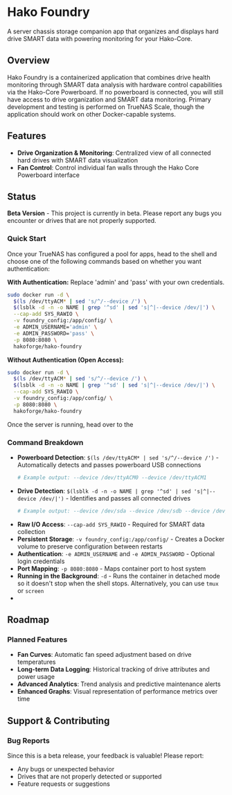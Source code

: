 # Hako Foundry

A server chassis storage companion app that organizes and displays hard drive SMART data with powering monitoring for your Hako-Core.

## Overview

Hako Foundry is a containerized application that combines drive health monitoring through SMART data analysis with hardware control capabilities via the Hako-Core Powerboard. If no powerboard is connected, you will still have access to drive organization and SMART data monitoring. Primary development and testing is performed on TrueNAS Scale, though the application should work on other Docker-capable systems.

## Features

- **Drive Organization & Monitoring**: Centralized view of all connected hard drives with SMART data visualization
- **Fan Control**: Control individual fan walls through the Hako Core Powerboard interface

## Status

**Beta Version** - This project is currently in beta. Please report any bugs you encounter or drives that are not properly supported.

### Quick Start

Once your TrueNAS has configured a pool for apps, head to the shell and choose one of the following commands based on whether you want authentication:

**With Authentication:**
Replace 'admin' and 'pass' with your own credentials. 
```bash
sudo docker run -d \
  $(ls /dev/ttyACM* | sed 's/^/--device /') \
  $(lsblk -d -n -o NAME | grep '^sd' | sed 's|^|--device /dev/|') \
  --cap-add SYS_RAWIO \
  -v foundry_config:/app/config/ \
  -e ADMIN_USERNAME='admin' \
  -e ADMIN_PASSWORD='pass' \
  -p 8080:8080 \
  hakoforge/hako-foundry
```

**Without Authentication (Open Access):**
```bash
sudo docker run -d \
  $(ls /dev/ttyACM* | sed 's/^/--device /') \
  $(lsblk -d -n -o NAME | grep '^sd' | sed 's|^|--device /dev/|') \
  --cap-add SYS_RAWIO \
  -v foundry_config:/app/config/ \
  -p 8080:8080 \
  hakoforge/hako-foundry
```

Once the server is running, head over to the 

### Command Breakdown

- **Powerboard Detection**: `$(ls /dev/ttyACM* | sed 's/^/--device /')` - Automatically detects and passes powerboard USB connections
  ```bash
  # Example output: --device /dev/ttyACM0 --device /dev/ttyACM1
  ```
- **Drive Detection**: `$(lsblk -d -n -o NAME | grep '^sd' | sed 's|^|--device /dev/|')` - Identifies and passes all connected drives
  ```bash
  # Example output: --device /dev/sda --device /dev/sdb --device /dev/sdc --device /dev/sdd
  ```
- **Raw I/O Access**: `--cap-add SYS_RAWIO` - Required for SMART data collection
- **Persistent Storage**: `-v foundry_config:/app/config/` - Creates a Docker volume to preserve configuration between restarts
- **Authentication**: `-e ADMIN_USERNAME` and `-e ADMIN_PASSWORD` - Optional login credentials
- **Port Mapping**: `-p 8080:8080` - Maps container port to host system
- **Running in the Background**: `-d` - Runs the container in detached mode so it doesn't stop when the shell stops. Alternatively, you can use `tmux` or `screen`
-  
## Roadmap

### Planned Features

- **Fan Curves**: Automatic fan speed adjustment based on drive temperatures
- **Long-term Data Logging**: Historical tracking of drive attributes and power usage
- **Advanced Analytics**: Trend analysis and predictive maintenance alerts
- **Enhanced Graphs**: Visual representation of performance metrics over time

## Support & Contributing

### Bug Reports

Since this is a beta release, your feedback is valuable! Please report:
- Any bugs or unexpected behavior
- Drives that are not properly detected or supported
- Feature requests or suggestions
